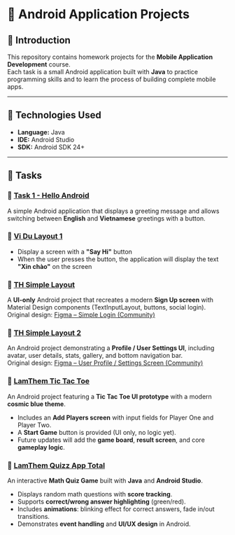 # 📱 Android Application Projects

## 📝 Introduction
This repository contains homework projects for the **Mobile Application Development** course.  
Each task is a small Android application built with **Java** to practice programming skills and to learn the process of building complete mobile apps.

---

## 🚀 Technologies Used
- **Language:** Java  
- **IDE:** Android Studio  
- **SDK:** Android SDK 24+  

---

## 📌 Tasks

### 🔹 [Task 1 - Hello Android](./Task1_HelloWorld/README.md)
A simple Android application that displays a greeting message and allows switching between **English** and **Vietnamese** greetings with a button.

### 🔹 [Vi Du Layout 1](./ViDuLayOut1/README.md)
- Display a screen with a **"Say Hi"** button
- When the user presses the button, the application will display the text **"Xin chào"** on the screen

### 🔹 [TH Simple Layout](./TH_Simple_Layout//README.md)
A **UI-only** Android project that recreates a modern **Sign Up screen** with Material Design components (TextInputLayout, buttons, social login).  
Original design: [Figma – Simple Login (Community)](https://www.figma.com/design/OfwHhZbvlj9otXUpt6lRnA/Simple-Login-%E2%9C%A8--Community-?node-id=0-1&p=f&t=ls6BkuNyAwiTsPtd-0)

### 🔹 [TH Simple Layout 2](./TH_Simple_Layout_2//README.md)
An Android project demonstrating a **Profile / User Settings UI**, including avatar, user details, stats, gallery, and bottom navigation bar.  
Original design: [Figma – User Profile / Settings Screen (Community)](https://www.figma.com/design/g1rrN0CfyUw2hso9TwsF2V/User-profile---Settings-screen--Community-?node-id=11-2369&t=GbthtR7QklAYM5gL-0)

### 🔹 [LamThem Tic Tac Toe](./lamthemTicTacToe//README.md)
An Android project featuring a **Tic Tac Toe UI prototype** with a modern **cosmic blue theme**.  
- Includes an **Add Players screen** with input fields for Player One and Player Two.  
- A **Start Game** button is provided (UI only, no logic yet).  
- Future updates will add the **game board**, **result screen**, and core **gameplay logic**.

### 🔹 [LamThem Quizz App Total](./TH_Quizzapp_Total/README.md)
An interactive **Math Quiz Game** built with **Java** and **Android Studio**.  
- Displays random math questions with **score tracking**.  
- Supports **correct/wrong answer highlighting** (green/red).  
- Includes **animations**: blinking effect for correct answers, fade in/out transitions.  
- Demonstrates **event handling** and **UI/UX design** in Android.  